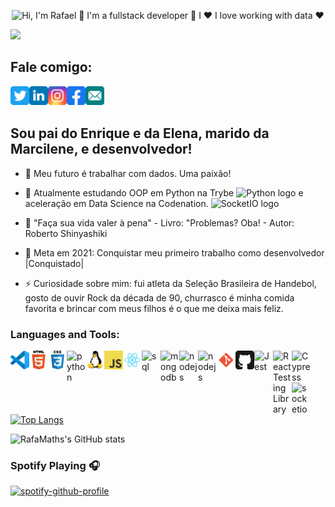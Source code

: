 <p align="center">
  <img src="https://github.com/RafaMaths/RafaMaths/blob/main/newCover.gif" alt="Hi, I'm Rafael 👋 I'm a fullstack developer 🚀 I ❤️ I love working with data ❤️">
</p>

<!--
How to make this gif ?

I made my with https://codesandbox.io/s/github-profile-2ijk7
Then i recorded my screen to gif on Mac with Quicktime  and save result to [assets/github.mov](assets/github.mov)
This [gist](https://gist.github.com/tskaggs/6394639) help me to create a dedicated command that convert MOV to GIF.
Type this command `make generate-gif` to generate [assets/github.gif](assets/github.gif)
-->

![](https://komarev.com/ghpvc/?username=RafaMaths)

## Fale comigo:

[<img align="left" alt="twitter Rafael Mathias | Twitter" width="30px" src="https://raw.githubusercontent.com/edent/SuperTinyIcons/bed6907f8e4f5cb5bb21299b9070f4d7c51098c0/images/svg/twitter.svg" />][twitter]
[<img align="left" alt="linkedin Rafael Mathias | LinkedIn" width="30px" src="https://raw.githubusercontent.com/edent/SuperTinyIcons/bed6907f8e4f5cb5bb21299b9070f4d7c51098c0/images/svg/linkedin.svg" />][linkedin]
[<img align="left" alt="instagram Rafael Mathias | Instagram" width="30px" src="https://raw.githubusercontent.com/edent/SuperTinyIcons/bed6907f8e4f5cb5bb21299b9070f4d7c51098c0/images/svg/instagram.svg" />][instagram]
[<img align="left" alt="facebook Rafael Mathias | Gmail" width="30px" src="https://raw.githubusercontent.com/edent/SuperTinyIcons/bed6907f8e4f5cb5bb21299b9070f4d7c51098c0/images/svg/facebook.svg" />][facebook]
[<img align="left" alt="e-mail Rafael Mathias | Gmail" width="30px" src="https://raw.githubusercontent.com/edent/SuperTinyIcons/bed6907f8e4f5cb5bb21299b9070f4d7c51098c0/images/svg/email.svg" />][e-mail]

</br>
</br>

## Sou pai do Enrique e da Elena, marido da Marcilene, e desenvolvedor!

- 🔭 Meu futuro é trabalhar com dados. Uma paixão!
- 🌱 Atualmente estudando OOP em Python na Trybe <img width="20px" alt="Python logo" src="http://assets.stickpng.com/images/5848152fcef1014c0b5e4967.png"/> e aceleração em Data Science na Codenation. <img width="20px" alt="SocketIO logo" src="https://avatars.githubusercontent.com/u/48599560?s=280&v=4"/> 

- 📖 "Faça sua vida valer à pena" - Livro: "Problemas? Oba! - Autor: Roberto Shinyashiki
- 🥅 Meta em 2021: Conquistar meu primeiro trabalho como desenvolvedor |Conquistado|
- ⚡ Curiosidade sobre mim: fui atleta da Seleção Brasileira de Handebol, gosto de ouvir Rock da década de 90, churrasco é minha comida favorita e brincar com meus filhos é o que me deixa mais feliz.

### Languages and Tools:

[<img align="left" alt="Visual Studio Code | VSCode" width="30px" src="https://raw.githubusercontent.com/github/explore/80688e429a7d4ef2fca1e82350fe8e3517d3494d/topics/visual-studio-code/visual-studio-code.png" />][vscode]
[<img align="left" alt="HTML5" width="30px" src="https://raw.githubusercontent.com/github/explore/80688e429a7d4ef2fca1e82350fe8e3517d3494d/topics/html/html.png"/>][html5]
[<img align="left" alt="CSS3" width="30px" src="https://raw.githubusercontent.com/github/explore/80688e429a7d4ef2fca1e82350fe8e3517d3494d/topics/css/css.png"/>][css3]
[<img align="left" alt="python" width="30px" src="https://upload.wikimedia.org/wikipedia/commons/thumb/c/c3/Python-logo-notext.svg/1024px-Python-logo-notext.svg.png"/>][python]
[<img align="left" alt="linux" width="30px" src="https://raw.githubusercontent.com/devicons/devicon/master/icons/linux/linux-original.svg"/>][linux]
[<img align="left" alt="JavaScript" width="30px" src="https://raw.githubusercontent.com/github/explore/80688e429a7d4ef2fca1e82350fe8e3517d3494d/topics/javascript/javascript.png" />][javascript]
[<img align="left" alt="React" width="30px" src="https://raw.githubusercontent.com/github/explore/80688e429a7d4ef2fca1e82350fe8e3517d3494d/topics/react/react.png" />][react]
[<img align="left" alt="sql" width="30px" src="https://download.logo.wine/logo/MySQL/MySQL-Logo.wine.png" />][SQL]
[<img align="left" alt="mongodb" width="30px" src=https://www.pinclipart.com/picdir/big/336-3367489_mongodb-mongodb-nosql-logo-clipart.png />][mongodb]
[<img align="left" alt="nodejs" width="30px" src="https://upload.wikimedia.org/wikipedia/commons/thumb/d/d9/Node.js_logo.svg/220px-Node.js_logo.svg.png" />][nodejs]
[<img align="left" alt="nodejs" width="30px" src="https://upload.wikimedia.org/wikipedia/commons/thumb/3/38/Jupyter_logo.svg/1200px-Jupyter_logo.svg.png" />][jupyter]
[<img align="left" alt="Git" width="30px" src="https://raw.githubusercontent.com/edent/SuperTinyIcons/bed6907f8e4f5cb5bb21299b9070f4d7c51098c0/images/svg/git.svg" />][git]
[<img align="left" alt="GitHub" width="30px" src="https://raw.githubusercontent.com/edent/SuperTinyIcons/bed6907f8e4f5cb5bb21299b9070f4d7c51098c0/images/svg/github.svg" />][github]
[<img align="left" alt="Jest" width="30px" src="https://github.com/facebook/jest/blob/main/website/static/img/jest.png?raw=true" />][jest]
[<img align="left" alt="React Testing Library" width="30px" src="https://raw.githubusercontent.com/testing-library/react-testing-library/main/other/goat.png" />][rtl]
[<img align="left" alt="Cypress" width="30px" src="https://github.com/cypress-io/cypress-icons/blob/master/src/icons/icon_128x128.png?raw=true" />][cypress]
[<img align="left" alt="socketio" width="30px" src="https://cdn.worldvectorlogo.com/logos/socket-io.svg" />][socketio]

<br />
<br />

[![Top Langs](https://github-readme-stats.vercel.app/api/top-langs/?username=RafaMaths)](https://github.com/RafaMaths/github-readme-stats)


![RafaMaths's GitHub stats](https://github-readme-stats.vercel.app/api?username=RafaMaths&theme=react&show_icons=true)

### Spotify Playing 🎧

[![spotify-github-profile](https://spotify-github-profile.vercel.app/api/view?uid=marypsicologa&cover_image=true&theme=natemoo-re)](https://github.com/kittinan/spotify-github-profile)
  
[twitter]: https://twitter.com/rafamaths
[instagram]: https://instagram.com/rafamaths
[linkedin]: https://linkedin.com/in/rafamaths
[e-mail]: mailto:rmathscoach@gmail.com
[facebook]: https://www.facebook.com/rafamcr82/
[vscode]: https://code.visualstudio.com/
[html5]: https://developer.mozilla.org/en-US/docs/Web/HTML
[css3]: https://developer.mozilla.org/pt-BR/docs/Web/CSS
[javascript]: https://developer.mozilla.org/pt-BR/docs/Web/JavaScript
[react]: https://pt-br.reactjs.org/
[git]: https://git-scm.com/
[github]: https://github.com/
[jest]: https://jestjs.io/pt-BR/
[rtl]: https://testing-library.com/docs/react-testing-library/intro/
[cypress]: https://www.cypress.io/
[python]: https://www.python.org/
[linux]: https://www.linux.org/
[nodejs]: https://nodejs.org/en/docs/
[socketio]: https://socket.io/
[sql]: https://dev.mysql.com/doc/
[mongodb]: https://www.mongodb.com/
[jupyter]: https://jupyter-notebook.readthedocs.io/en/stable/

